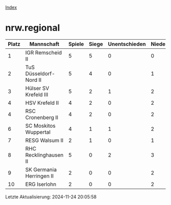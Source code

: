 [Index](./README.md)

# nrw.regional

| Platz |  Mannschaft |  Spiele |  Siege |  Unentschieden |  Niederlagen |  Tore |  Differenz |  Punkte | 
| --- |  --- |  --- |  --- |  --- |  --- |  --- |  --- |  --- |  
|  1 |   IGR Remscheid II |   5 |   5 |   0 |   0 |   39:15 |   24 |   15 |  
|  2 |   TuS Düsseldorf-Nord II |   5 |   4 |   0 |   1 |   32:16 |   16 |   12 |  
|  3 |   Hülser SV Krefeld III |   5 |   2 |   1 |   2 |   20:34 |   -14 |   7 |  
|  4 |   HSV Krefeld II |   4 |   2 |   0 |   2 |   19:14 |   5 |   6 |  
|  4 |   RSC Cronenberg II |   4 |   2 |   0 |   2 |   20:15 |   5 |   6 |  
|  6 |   SC Moskitos Wuppertal |   4 |   1 |   1 |   2 |   18:21 |   -3 |   4 |  
|  7 |   RESG Walsum II |   2 |   1 |   0 |   1 |   9:19 |   -10 |   3 |  
|  8 |   RHC Recklinghausen II |   5 |   0 |   2 |   3 |   15:26 |   -11 |   2 |  
|  9 |   SK Germania Herringen II |   2 |   0 |   0 |   2 |   5:10 |   -5 |   0 |  
|  10 |   ERG Iserlohn |   2 |   0 |   0 |   2 |   7:14 |   -7 |   0 |  


Letzte Aktualisierung: 2024-11-24 20:05:58